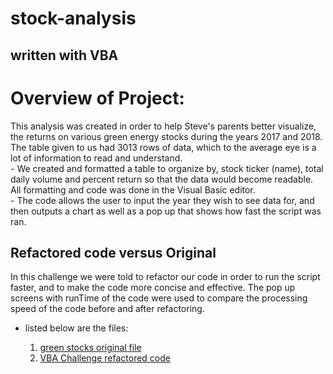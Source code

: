 # stock-analysis
written with VBA
---

# **Overview of Project:**

This analysis was created in order to help Steve's parents better visualize, the returns on various green energy stocks during the years 2017 and 2018.  The table given to us had 3013 rows of data, which to the average eye is a lot of information to read and understand.  
		- We created and formatted a table to organize by, stock ticker (name), total daily volume and percent return so that the data would become readable.  All formatting and code was done in the Visual Basic editor.  
		- The code allows the user to input the year they wish to see data for, and then outputs a chart as well as a pop up that shows how fast the script was ran.
	
## Refactored code versus Original 
In this challenge we were told to refactor our code in order to run the script faster, and to make the code more concise and effective.  The pop up screens with runTime of the code were used to compare the processing speed of the code before and after refactoring.
- listed below are the files:

	1) [green stocks original file](stock-analysis/green_stocks.xlsm")
	2) [VBA Challenge refactored code](stock-analysis/VBA_Challenge.xlsm)


